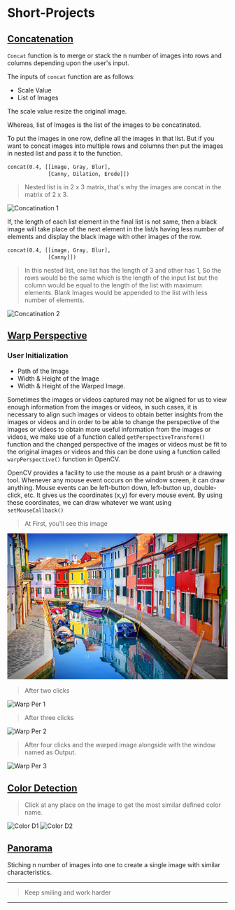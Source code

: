 # Short-Projects

## [Concatenation](Concatenation.py)
`Concat` function is to merge or stack the n number of images into rows and columns depending upon the user's input. 

The inputs of `concat` function are as follows:
- Scale Value
- List of Images

The scale value resize the original image. 

Whereas, list of Images is the list of the images to be concatinated. 

To put the images in one row, define all the images in that list. But if you want to concat images into multiple rows and columns then put the images in nested list and pass it to the function. 
```
concat(0.4, [[image, Gray, Blur], 
             [Canny, Dilation, Erode]])
```

> Nested list is in 2 x 3 matrix, that's why the images are concat in the matrix of 2 x 3.

![Concatination 1](https://user-images.githubusercontent.com/79501547/140706782-15c97952-96a4-4986-b0c0-a4930ab2a683.png)

If, the length of each list element in the final list is not same, then a black image will take place of the next element in the list/s having less number of elements and display the black image with other images of the row.

```
concat(0.4, [[image, Gray, Blur], 
             [Canny]])
```
> In this nested list, one list has the length of 3 and other has 1, So the rows would be the same which is the length of the input list but the column would be equal to the length of the list with maximum elements. Blank Images would be appended to the list with less number of elements.

![Concatination 2](https://user-images.githubusercontent.com/79501547/140711339-2cd4929c-1d90-4714-8f5a-252651dbb746.png)


## [Warp Perspective](WarpPerspective.py)

### User Initialization
- Path of the Image
- Width & Height of the Image
- Width & Height of the Warped Image.

Sometimes the images or videos captured may not be aligned for us to view enough information from the images or videos, in such cases, it is necessary to align such images or videos to obtain better insights from the images or videos and in order to be able to change the perspective of the images or videos to obtain more useful information from the images or videos, we make use of a function called `getPerspectiveTransform()` function and the changed perspective of the images or videos must be fit to the original images or videos and this can be done using a function called `warpPerspective()` function in OpenCV.

OpenCV provides a facility to use the mouse as a paint brush or a drawing tool. Whenever any mouse event occurs on the window screen, it can draw anything. Mouse events can be left-button down, left-button up, double-click, etc. It gives us the coordinates (x,y) for every mouse event. By using these coordinates, we can draw whatever we want using `setMouseCallback()`

> At First, you'll see this image

![plot](https://github.com/sahilgarg3/Short-Projects/blob/main/Resources/colorpic.jpg)

> After two clicks

![Warp Per 1](https://user-images.githubusercontent.com/79501547/140720189-3058d03e-34e3-411e-8184-6ef02a940ffe.png)

> After three clicks

![Warp Per 2](https://user-images.githubusercontent.com/79501547/140720328-b4526af7-3312-4d90-8cc9-08588c938577.png)

> After four clicks and the warped image alongside with the window named as Output.

![Warp Per 3](https://user-images.githubusercontent.com/79501547/140720583-ca1adff0-162a-48aa-962c-2cc1fe8d4f2c.png)


## [Color Detection](ColorDetection.py)
> Click at any place on the image to get the most similar defined color name.

![Color D1](https://user-images.githubusercontent.com/79501547/140721990-069c343f-f17c-4d84-bfa5-8ec7c85a7fc7.png)
![Color D2](https://user-images.githubusercontent.com/79501547/140722014-e0a76bfb-df99-4adb-8ffd-234dd2b5fe92.png)


## [Panorama](panorama.py)
Stiching n number of images into one to create a single image with similar characteristics.


---
> Keep smiling and work harder
---
